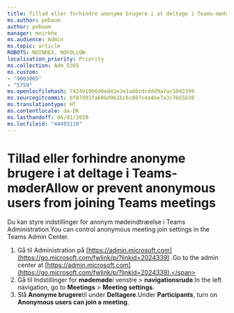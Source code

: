 ```yaml
---
title: Tillad eller forhindre anonyme brugere i at deltage i Teams-møder
ms.author: pebaum
author: pebaum
manager: mnirkhe
ms.audience: Admin
ms.topic: article
ROBOTS: NOINDEX, NOFOLLOW
localization_priority: Priority
ms.collection: Adm_O365
ms.custom:
- "9003005"
- "5759"
ms.openlocfilehash: 7424910b6d0ed41e3e1ad8cdcddd9a7ac10d2399
ms.sourcegitcommit: bf87d91fa60bd961bc6c887c4a4be7a3c7665b38
ms.translationtype: HT
ms.contentlocale: da-DK
ms.lasthandoff: 06/01/2020
ms.locfileid: "44493110"
---
```

# <a name="allow-or-prevent-anonymous-users-from-joining-teams-meetings"></a><span data-ttu-id="340c6-102">Tillad eller forhindre anonyme brugere i at deltage i Teams-møder</span><span class="sxs-lookup"><span data-stu-id="340c6-102">Allow or prevent anonymous users from joining Teams meetings</span></span>

<span data-ttu-id="340c6-103">Du kan styre indstillinger for anonym mødeindtræelse i Teams Administration.</span><span class="sxs-lookup"><span data-stu-id="340c6-103">You can control anonymous meeting join settings in the Teams Admin Center.</span></span>

1.  <span data-ttu-id="340c6-104">Gå til Administration på [https://admin.microsoft.com](https://go.microsoft.com/fwlink/p/?linkid=2024339) .</span><span class="sxs-lookup"><span data-stu-id="340c6-104">Go to the admin center at  [https://admin.microsoft.com](https://go.microsoft.com/fwlink/p/?linkid=2024339).</span></span>
2.  <span data-ttu-id="340c6-105">Gå til Indstillinger for **mødemøde**i venstre   >   **navigationsrude**.</span><span class="sxs-lookup"><span data-stu-id="340c6-105">In the left navigation, go to  **Meetings**  >  **Meeting settings**.</span></span>
3.  <span data-ttu-id="340c6-106">Slå **Anonyme brugere**til under **Deltagere**.</span><span class="sxs-lookup"><span data-stu-id="340c6-106">Under  **Participants**, turn on  **Anonymous users can join a meeting**.</span></span>
